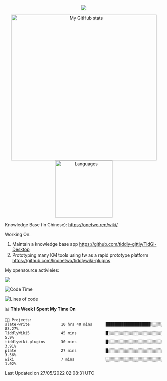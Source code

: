 <a href="https://github.com/linonetwo">
    <p align="center">
        <img src="https://github-profile-trophy.vercel.app/?username=linonetwo&column=7&theme=onedark"/>
    </p>
</a>
<a align="center" href="https://github.com/linonetwo">
  <p align="center">
    <img src="https://github-readme-stats.vercel.app/api?username=linonetwo&show_icons=true&count_private=true" alt="My GitHub stats" width="465"/>
    <img src="https://github-readme-stats.vercel.app/api/top-langs/?username=linonetwo&layout=compact&langs_count=10" alt="Languages" height="183">
  </p>
</a>

Knowledge Base (In Chinese): https://onetwo.ren/wiki/

Working On: 

1. Maintain a knowledge base app https://github.com/tiddly-gittly/TidGi-Desktop
1. Prototyping many KM tools using tw as a rapid prototype platform https://github.com/linonetwo/tiddlywiki-plugins

My opensource activieies:

![](https://visitor-badge.glitch.me/badge?page_id=linonetwo.linonetwo)

<!--START_SECTION:waka-->
![Code Time](http://img.shields.io/badge/Code%20Time-0%20secs-blue)

![Lines of code](https://img.shields.io/badge/From%20Hello%20World%20I%27ve%20Written-2%20Million%20lines%20of%20code-blue)

📊 **This Week I Spent My Time On** 

```text
🐱‍💻 Projects: 
slate-write              10 hrs 40 mins      ████████████████████░░░░░   83.27% 
TiddlyWiki5              45 mins             █░░░░░░░░░░░░░░░░░░░░░░░░   5.9% 
tiddlywiki-plugins       30 mins             █░░░░░░░░░░░░░░░░░░░░░░░░   3.91% 
plate                    27 mins             █░░░░░░░░░░░░░░░░░░░░░░░░   3.56% 
wiki                     7 mins              ░░░░░░░░░░░░░░░░░░░░░░░░░   1.02%

```


 Last Updated on 27/05/2022 02:08:31 UTC
<!--END_SECTION:waka-->
